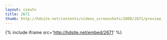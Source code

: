 ```yaml
---
layout: sieutv
title: 2671
thumb: http://hdsite.net/contents/videos_screenshots/2000/2671/preview_360p.mp4.jpg
---
```

{% include iframe src='http://hdsite.net/embed/2671' %}
 
